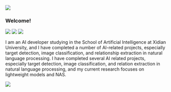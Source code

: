![](bing_img.png)
### Welcome! 
![](https://img.shields.io/badge/dynamic/json?color=blue&label=Zhihu&query=%24.data.totalSubs&url=https%3A%2F%2Fapi.spencerwoo.com%2Fsubstats%2F%3Fsource%3Dzhihu%26queryKey%3Dchen-cheng-55-98-68)
![](https://img.shields.io/badge/dynamic/json?color=ff69b4&label=bilibili&query=%24.data.totalSubs&url=https%3A%2F%2Fapi.spencerwoo.com%2Fsubstats%2F%3Fsource%3Dbilibili%26queryKey%3D455639506)
![](https://img.shields.io/badge/dynamic/json?color=important&label=weibo&query=%24.data.totalSubs&url=https%3A%2F%2Fapi.spencerwoo.com%2Fsubstats%2F%3Fsource%3Dweibo%26queryKey%3D7531158097)

I am an AI developer studying in the School of Artificial Intelligence at Xidian University, and I have completed a number of AI-related projects, especially target detection, image classification, and relationship extraction in natural language processing. I have completed several AI related projects, especially target detection, image classification, and relation extraction in natural language processing, and my current research focuses on lightweight models and NAS.
<!--
**makerlin1/makerlin1** is a ✨ _special_ ✨ repository because its `README.md` (this file) appears on your GitHub profile.

Here are some ideas to get you started:

- 🔭 I’m currently working on ...
- 🌱 I’m currently learning ...
- 👯 I’m looking to collaborate on ...
- 🤔 I’m looking for help with ...
- 💬 Ask me about ...
- 📫 How to reach me: ...
- 😄 Pronouns: ...
- ⚡ Fun fact: ...
-->
![](https://github-readme-stats.vercel.app/api?username=makerlin1)
